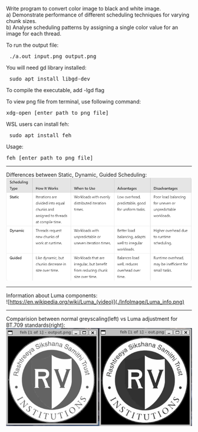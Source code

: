 Write program to convert color image to black and white image.  
a) Demonstrate performance of different scheduling techniques for varying chunk sizes.  
b) Analyse scheduling patterns by assigning a single color value for an image for each thread.  

To run the output file:  
<pre> ./a.out input.png output.png </pre>

You will need gd library installed:  
<pre> sudo apt install libgd-dev </pre>
To compile the executable, add -lgd flag

To view png file from terminal, use following command:  
<pre>xdg-open [enter_path_to_png_file]</pre>  
WSL users can install feh:  
<pre> sudo apt install feh</pre>  
Usage:  
<pre>feh [enter_path_to_png_file]</pre>  

---

Differences between Static, Dynamic, Guided Scheduling:  
![Difference Table](./InfoImage/Static_Dynamic_Guided.png)  

---

Information about Luma components:  
![https://en.wikipedia.org/wiki/Luma_(video)](./InfoImage/Luma_info.png)  

---

Comparision between normal greyscaling(left) vs Luma adjustment for BT.709 standards(right):  
![Image.png](./InfoImage/Greyscale_vs_BT709.png)  
